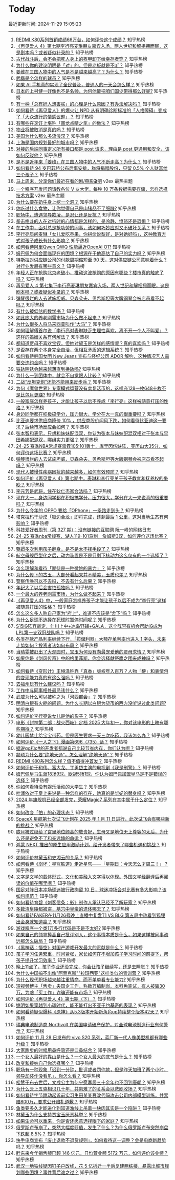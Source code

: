 # Today

最近更新时间: 2024-11-29 15:05:23

--- 
1. [REDMI K80系列首销成绩66万台，如何评价这个成绩？](https://www.zhihu.com/question/5454987275) 知乎热榜
2. [《再见爱人 4》第七期李行亮麦琳朋友嘉宾入场，两人世纪和解相拥而眠，这是剧本吗？或者疑似补录的？](https://www.zhihu.com/question/5409206602) 知乎热榜
3. [古代战斗后，会不会把死人身上的盔甲卸下给幸存者穿？](https://www.zhihu.com/question/1593410232) 知乎热榜
4. [为什么你的建议明明是「对」的，但是老板就是不听？](https://www.zhihu.com/question/4876218380) 知乎热榜
5. [姜维在三国人物中的人气是不是越来越高了？为什么？](https://www.zhihu.com/question/5232508231) 知乎热榜
6. [武磊是个怎样的球员？](https://www.zhihu.com/question/591494152) 知乎热榜
7. [如果 AI 手机真的实现了全民普及，普通人的一天会怎么样？](https://www.zhihu.com/question/829935200) 知乎热榜
8. [日本的上村健一好像也不是名帅，为何他能把咱们国少带得那么好呢?](https://www.zhihu.com/question/2271913187) 知乎热榜
9. [有一种「总有奸人想害朕」的心理是什么原因？有办法解决吗？](https://www.zhihu.com/question/4433833722) 知乎热榜
10. [如何看待《再见爱人》的爆火让 NPD 从有明确诊断标准的「人格障碍」变成了「大众流行的情感议题」？](https://www.zhihu.com/question/4753561490) 知乎热榜
11. [有哪些在烹饪上堪称「画龙点睛之笔」的做法？](https://www.zhihu.com/question/3462727980) 知乎热榜
12. [物业将被取消是真的吗？](https://www.zhihu.com/question/5125404722) 知乎热榜
13. [美国为什么那么多流浪汉？](https://www.zhihu.com/question/422635151) 知乎热榜
14. [上海是国内规划最好的城市吗？](https://www.zhihu.com/question/5296841958) 知乎热榜
15. [对接的后端同事定义所有接口都是 post 请求，理由是 post 更通用和安全，该如何反驳他？](https://www.zhihu.com/question/4299672066) 知乎热榜
16. [是不是近年来「姜维」在三国人物中的人气不断走高？为什么？](https://www.zhihu.com/question/5232508231) 知乎热榜
17. [如何看待 94 岁巴菲特公布后事安排，称将捐赠股份，只留 0.5% 个人财富给三个孩子？](https://www.zhihu.com/question/5263362213) 知乎热榜
18. [马上周末，分享你们最近在看的剧/电影🎬吧](https://www.v2ex.com/t/1093576) v2ex 最热主题
19. [一个程序开发问题请教各位 V 友大佬，每秒 10 万条数据需要存储，怎样选择技术方案](https://www.v2ex.com/t/1093560) v2ex 最热主题
20. [为什么要在奶牛身上挖一个洞？](https://www.zhihu.com/question/596521307) 知乎热榜
21. [你吃过什么食物，让你觉得自己是山猪品不了细糠?](https://www.zhihu.com/question/687059373) 知乎热榜
22. [职场中，遭遇领导欺凌，是忍让还是反抗？](https://www.zhihu.com/question/632568129) 知乎热榜
23. [拳击格斗的人在对抗时的心情都是怎样的，是冷静、愤怒还是恐惧？](https://www.zhihu.com/question/5191189399) 知乎热榜
24. [在工作中，面对总是抢功劳的同事，该如何巧妙应对又不破坏关系？](https://www.zhihu.com/question/4093281634) 知乎热榜
25. [李行亮质问麦琳「女儿爱吃苹果，你拼命说梨好，是对她好吗」，这种教育方式对孩子成长有什么影响？](https://www.zhihu.com/question/5371794004) 知乎热榜
26. [如何看待阿里Qwen QWQ 性能逼近OpenAI O1?](https://www.zhihu.com/question/5348345965) 知乎热榜
27. [姆巴佩为何会面临现在的困境？根源在于他高估了自己的实力吗？](https://www.zhihu.com/question/4795312055) 知乎热榜
28. [特斯拉对供应链公司的付款周期缩短至 90 天，这对供应链公司意味着什么？对行业发展有哪些意义？](https://www.zhihu.com/question/5390434495) 知乎热榜
29. [年轻人正在抢购北京老破小，推动这波抢购的原因有哪些？楼市真的触底了吗？](https://www.zhihu.com/question/5317342315) 知乎热榜
30. [再见爱人 4 第七集下李行亮麦琳朋友嘉宾入场，两人世纪和解相拥而眠，这是剧本吗？或者疑似补录的？](https://www.zhihu.com/question/5409206602) 知乎热榜
31. [弹琴很烂的人去试施坦威、贝森朵夫、贝希斯坦等大牌钢琴会被店员看不起吗？](https://www.zhihu.com/question/444559667) 知乎热榜
32. [有什么被低估的数学书？](https://www.zhihu.com/question/55089800) 知乎热榜
33. [如此庞大的养老刚需市场为什么做不起来？](https://www.zhihu.com/question/646568237) 知乎热榜
34. [为什么很多人将马来西亚叫作“大马”？](https://www.zhihu.com/question/23245367) 知乎热榜
35. [如何理解傅首尔说「李行亮对麦琳缺乏生理性喜欢，离不开一个人不叫爱」？这样的婚姻关系有何解法？](https://www.zhihu.com/question/5395116725) 知乎热榜
36. [都知道贾母不喜欢宝钗，但她对黛玉是怎样的感情呢？真的喜欢吗？](https://www.zhihu.com/question/4801107230) 知乎热榜
37. [是否存在两个本身完全自洽，但相互矛盾的逻辑系统？](https://www.zhihu.com/question/4625294766) 知乎热榜
38. [如何看待韩国女团 New Jeans 宣布与经纪公司 ADOR 解约，这种情况艺人需要交违约金吗？](https://www.zhihu.com/question/5405971553) 知乎热榜
39. [铁轨除锈会越来越薄直到换轨吗?](https://www.zhihu.com/question/5182655001) 知乎热榜
40. [为什么一到团体中，就会不自觉跟人比较？](https://www.zhihu.com/question/5078387415) 知乎热榜
41. [二战“反坦克炮”还能不能用来反步兵？](https://www.zhihu.com/question/5176769877) 知乎热榜
42. [为何《魔兽世界》专家模式运营没有卖复活币的，这样充128一枚648十枚不是比包月更赚?](https://www.zhihu.com/question/5179298752) 知乎热榜
43. [一般家庭怎样养孩子，才能让孩子以后不养成「李行亮」这样被随意打压的性格？](https://www.zhihu.com/question/4207762294) 知乎热榜
44. [身边同学都在积极搞学分，压力很大，学分在大一真的很重要吗？](https://www.zhihu.com/question/431059893) 知乎热榜
45. [比亚迪要求供应商降价 10% ，供应商股价闻风下跌，如何看待比亚迪这一要求？后续市场反应会如何？](https://www.zhihu.com/question/5270448073) 知乎热榜
46. [张本智和表示，只想和妹妹配混双，你认为张本与妹妹配混双相对于张本与早田希娜配混双，哪组实力更强？](https://www.zhihu.com/question/5268486490) 知乎热榜
47. [24-25 赛季NBA常规赛雷霆105:101勇士，库里因伤缺阵，亚历山大35分，如何评价这场比赛？](https://www.zhihu.com/question/5366621323) 知乎热榜
48. [弹琴很烂的人去试施坦威，贝森朵夫，贝希斯坦等大牌钢琴会被店员看不起吗？](https://www.zhihu.com/question/444559667) 知乎热榜
49. [现代人被慢性疾病困扰的越来越多，如何有效预防？](https://www.zhihu.com/question/4668990104) 知乎热榜
50. [如何评价《再见爱人 4》第七期中，麦琳和李行亮关于孩子教育和抚养权的争吵？](https://www.zhihu.com/question/5373103313) 知乎热榜
51. [李元芳是武将，住在狄仁杰家合法吗？](https://www.zhihu.com/question/369691792) 知乎热榜
52. [现在大一，身边同学都在积极搞学分，压力很大，学分在大一来说真的很重要吗？](https://www.zhihu.com/question/431059893) 知乎热榜
53. [为什么今年的 OPPO 要给「OPhone」一条路走到头？](https://www.zhihu.com/question/5381013090) 知乎热榜
54. [塔克拉玛干沙漠「锁边合龙」即将完成，还剩最后 1 公里，这对当地生态有何影响？](https://www.zhihu.com/question/5299433856) 知乎热榜
55. [科技爱好者周刊（第 327 期）：没有链接的互联网](http://www.ruanyifeng.com/blog/2024/11/weekly-issue-327.html) 阮一峰的网络日志
56. [24-25 赛季nba常规赛，湖人119-101马刺，詹姆斯3双，如何评价这场比赛？](https://www.zhihu.com/question/5370352180) 知乎热榜
57. [甄嬛多次利用孩子翻身，是不是太不择手段了？](https://www.zhihu.com/question/4499001833) 知乎热榜
58. [航空母舰巨型化之后，动力装置是不是只剩下核动力这么仅有的一个选择了？](https://www.zhihu.com/question/572533383) 知乎热榜
59. [怎么理解和看待「期待是一种微妙的暴力」？](https://www.zhihu.com/question/5135083070) 知乎热榜
60. [为什么传下的古玉，大部分看起来并不精美，玉质也差？](https://www.zhihu.com/question/1355917332) 知乎热榜
61. [警察传唤可以不去吗，不去有什么后果？](https://www.zhihu.com/question/661290111) 知乎热榜
62. [年纪大了以后会害怕孤独吗？](https://www.zhihu.com/question/5270815660) 知乎热榜
63. [一个最大的养老刚需市场，为什么做不起来？](https://www.zhihu.com/question/646568237) 知乎热榜
64. [《再见爱人4》中，一般家庭怎样养孩子才能让孩子以后不成为“李行亮”这样被随意打压的性格？](https://www.zhihu.com/question/4207762294) 知乎热榜
65. [怎么这么多人称自己家为“府上”，难道不应该是“舍下”吗？](https://www.zhihu.com/question/4804685539) 知乎热榜
66. [为什么足球不选择在死球时暂停时间呢？](https://www.zhihu.com/question/4729197347) 知乎热榜
67. [S15iG阵容敲定，仁川上中+冰岛野辅+GALA，这个阵容有机会帮助iG成为LPL第一支双冠战队吗？](https://www.zhihu.com/question/5369542663) 知乎热榜
68. [各类存款产品利率继续下行，「揽储利器」大额存单利率也进入 1 字头，未来走势如何？投资者该如何布局？](https://www.zhihu.com/question/5352741574) 知乎热榜
69. [当晴雯被赶出了大观园时，宝玉为何没有向最宠爱他的贾母求情？](https://www.zhihu.com/question/358031518) 知乎热榜
70. [如果你是《剑风传奇》中的格里菲斯，你会选择献祭鹰之团来成神吗？](https://www.zhihu.com/question/314498026) 知乎热榜
71. [如何看待《变形计》王境泽称靠「真香」版权年入百万？人物「梗」和表情包的变现能力真的有这么强吗？](https://www.zhihu.com/question/5304310784) 知乎热榜
72. [去福州玩有什么建议吗？](https://www.zhihu.com/question/615753017) 知乎热榜
73. [工作中与同事相处最忌讳什么？](https://www.zhihu.com/question/2339679360) 知乎热榜
74. [武威为什么可以被称之为「河西都会」？](https://www.zhihu.com/question/3376230944) 知乎热榜
75. [明清白银有火耗的问题，为什么长期以白银为货币的西方没听说过此类问题?](https://www.zhihu.com/question/4987054695) 知乎热榜
76. [如何评价李行亮说女儿是他的影子？](https://www.zhihu.com/question/5369226567) 知乎热榜
77. [电影《封神第二部：战火西岐》定档 2025 大年初一，你对该电影的上映有哪些期待？](https://www.zhihu.com/question/2427851833) 知乎热榜
78. [幼儿园禁止给宝宝带药，但是医生要求一天三次吃药，我该怎么办？](https://www.zhihu.com/question/5050535506) 知乎热榜
79. [如何评价《一人之下》漫画第696（735）话？](https://www.zhihu.com/question/5414254035) 知乎热榜
80. [据说go和c#的开发者都说自己比较节省内存，你们认为呢？](https://www.zhihu.com/question/665797328) 知乎热榜
81. [颛顼为什么要“绝地天通”，怎么理解“绝地天通”？](https://www.zhihu.com/question/4587127942) 知乎热榜
82. [REDMI K80系列怎么样？值不值得冲首发？](https://www.zhihu.com/question/5252820314) 知乎热榜
83. [如何评价于和伟、富大龙、丁勇岱主演的电视剧《我是刑警》？](https://www.zhihu.com/question/4495414335) 知乎热榜
84. [姆巴佩皇马生涯18场9球，欧冠5场1球，你认为姆巴佩加盟皇马是不是错误的选择？](https://www.zhihu.com/question/5349179479) 知乎热榜
85. [你如何看待没有娱乐活动的大学生？](https://www.zhihu.com/question/5320376710) 知乎热榜
86. [叶澜依对于皇上来说是一种怎样的存在，她真的是华妃的替身吗？](https://www.zhihu.com/question/381093961) 知乎热榜
87. [2024 年旗舰机已经全部发完，荣耀Magic7 系列在其中属于什么定位？](https://www.zhihu.com/question/5362011263) 知乎热榜
88. [如何改变「怕」的心理状态？](https://www.zhihu.com/question/4709097232) 知乎热榜
89. [SpaceX 星舰第七次试飞计划在 2025 年 1 月 11 日进行，此次试飞会有哪些新的挑战？](https://www.zhihu.com/question/5170117641) 知乎热榜
90. [胧月被过继给了宫里地位颇高的敬贵妃，生母又是地位无上尊容的太后，为什么还是避免不了和亲远嫁的命运？](https://www.zhihu.com/question/629329127) 知乎热榜
91. [鸿蒙 NEXT 推出的原生应用激励计划，给开发者带来了哪些机遇和挑战？](https://www.zhihu.com/question/5298182306) 知乎热榜
92. [如何评价林黛玉和史湘云的关系？](https://www.zhihu.com/question/4624005855) 知乎热榜
93. [如何看待《崩坏：星穹铁道》走近星穹——「星期日：今天怎么才周三！」？](https://www.zhihu.com/question/5270510902) 知乎热榜
94. [文字是文学的载体形式，文化和美融入文字得以体现。外国文学经翻译后再阅读的价值在哪里呢？](https://www.zhihu.com/question/4184643705) 知乎热榜
95. [国足对阵日本冲场球迷被行政拘留 10 日，球迷冲场会对比赛有多大影响？该如何规范？](https://www.zhihu.com/question/5377442324) 知乎热榜
96. [如何看待育碧《刺客信条：影》制作人承认已经不了解玩家？](https://www.zhihu.com/question/5168451999) 知乎热榜
97. [多数清皇陵都被盗，墓穴中皇帝的遗体哪去了？](https://www.zhihu.com/question/20908975) 知乎热榜
98. [如何看待FAKER在11月26号晚上直播中复盘T1 VS BLG 第五局中称看到狐狸出金身就知道赢？](https://www.zhihu.com/question/5284631020) 知乎热榜
99. [游戏程序一个类1万多行代码是不是不太好?](https://www.zhihu.com/question/609630673) 知乎热榜
100. [如果自己的领导捧高自己批评别人，这个事情本质是什么，如果这样被同事疏远那怎么破局？](https://www.zhihu.com/question/4929577661) 知乎热榜
101. [《黑神话：悟空》对国产游戏开发最大的贡献是什么？](https://www.zhihu.com/question/4859240901) 知乎热榜
102. [孩子学习任务繁重，时间紧张，家长如何在不增加孩子学习时间的前提下，帮孩子提升学习效率？](https://www.zhihu.com/question/4983590445) 知乎热榜
103. [晚上11点了，孩子作业还没完成，你会让孩子继续写，还是去睡觉？](https://www.zhihu.com/question/840507192) 知乎热榜
104. [为什么中国搞不出像"阿贾克斯""拉玛西亚"这样类似的青训营？](https://www.zhihu.com/question/4953432893) 知乎热榜
105. [为什么现代职场越来越注重情商，而不单单看专业能力?](https://www.zhihu.com/question/4786354832) 知乎热榜
106. [短视频博主「售卖」央国企工作，称数万编制岗、本科免笔试，有人被骗30万，为啥「买工作」诈骗还能有市场？](https://www.zhihu.com/question/4939321467) 知乎热榜
107. [如何评价《再见爱人 4》第七期（下）？](https://www.zhihu.com/question/5381701030) 知乎热榜
108. [姚明如果穿越到小球时代，能不能打出不亚于约基奇的表现？](https://www.zhihu.com/question/5380309546) 知乎热榜
109. [如何看待疑似爆料《原神》从5.3版本开始新角色up持续整个版本42天？](https://www.zhihu.com/question/5357102498) 知乎热榜
110. [瑞典电池制造商 Northvolt 在美国申请破产保护，对全球电池制造行业有何警示？](https://www.zhihu.com/question/4830414541) 知乎热榜
111. [如何评价 11 月 28 日发布的 vivo S20 系列，蓝厂新一代人像美型机都有哪些升级？](https://www.zhihu.com/question/5383269946) 知乎热榜
112. [大家跑步的时候用鼻呼吸还是口鼻结合？](https://www.zhihu.com/question/4712765665) 知乎热榜
113. [一个女人最好的靠山是什么？一个女人最大的底气是什么？](https://www.zhihu.com/question/725444427) 知乎热榜
114. [改变和接纳自己你选择哪个？](https://www.zhihu.com/question/5290437318) 知乎热榜
115. [职场有一种现象「迟到一分钟，批评或者罚你款，但是昨天加班了两个小时，领导却装作没看见」，你怎么看？](https://www.zhihu.com/question/5193168712) 知乎热榜
116. [松赞干布去世后，文成公主为何宁愿寡居三十余年也不回到唐朝？](https://www.zhihu.com/question/426645433) 知乎热榜
117. [为什么云上五骁相识几十年，共患难了的关系会以悲剧收场？](https://www.zhihu.com/question/654946756) 知乎热榜
118. [如何看待字节跳动起诉前实习生田某某篡改代码攻击公司内部模型训练，并索赔800万，要求公开赔礼道歉？](https://www.zhihu.com/question/5308895035) 知乎热榜
119. [鱼类要多久才能进化到知道渔线上吊着一块肉其实是一个陷阱？](https://www.zhihu.com/question/67974560) 知乎热榜
120. [林黛玉为什么支持贾宝玉厌恶科举？](https://www.zhihu.com/question/3693175173) 知乎热榜
121. [如果生命可以重来，你是否还愿意选择眼下的家庭？](https://www.zhihu.com/question/5320180915) 知乎热榜
122. [俄罗斯卢布崩了，突然大幅度贬值，发生了什么？为什么俄罗斯卢布突然崩盘下跌超 8.5%？](https://www.zhihu.com/question/5399574440) 知乎热榜
123. [快手电商宣布「废止退款不退货规则」，如何看待这一调整？会是电商新趋势吗？](https://www.zhihu.com/question/5381491704) 知乎热榜
124. [胖东来今年销售额已超 146 亿元，日均营业额 5172 万元，如何评价该业绩？](https://www.zhihu.com/question/5285544865) 知乎热榜
125. [武汉一地铁线疑因钉子户改线，花 5 亿拆迁一半后复建两栋楼，暴露出城市规划哪些困境？事件背后谁之过？](https://www.zhihu.com/question/5213630146) 知乎热榜
